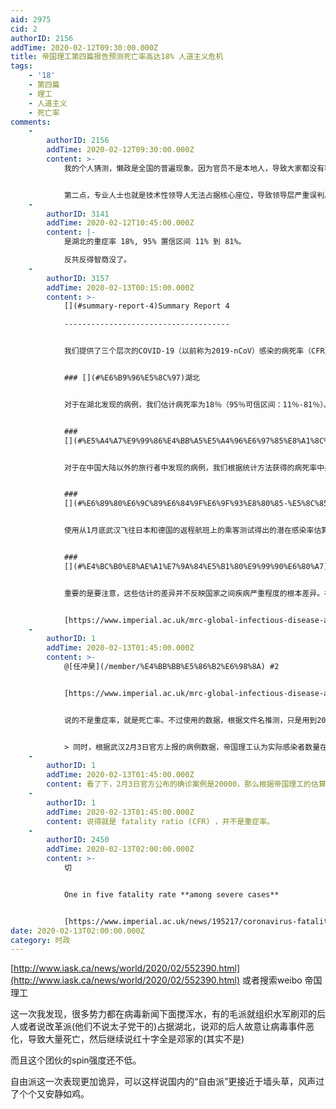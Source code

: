 ```yaml
---
aid: 2975
cid: 2
authorID: 2156
addTime: 2020-02-12T09:30:00.000Z
title: 帝国理工第四篇报告预测死亡率高达18% 人道主义危机
tags:
    - '18'
    - 第四篇
    - 理工
    - 人道主义
    - 死亡率
comments:
    -
        authorID: 2156
        addTime: 2020-02-12T09:30:00.000Z
        content: >-
            我的个人猜测，懒政是全国的普遍现象。因为官员不是本地人，导致大家都没有积极性。这一次的危机只是冰山一角。


            第二点，专业人士也就是技术性领导人无法占据核心座位，导致领导层严重误判。以前的江派上海派绝对不会看不懂病毒传播是咋回事的。这一次武汉湖北高层绝对是一群科学文盲。
    -
        authorID: 3141
        addTime: 2020-02-12T10:45:00.000Z
        content: |-
            是湖北的重症率 18%, 95% 置信区间 11% 到 81%。

            反共反得智商没了。
    -
        authorID: 3157
        addTime: 2020-02-13T00:15:00.000Z
        content: >-
            [](#summary-report-4)Summary Report 4

            -------------------------------------


            我们提供了三个层次的COVID-19（以前称为2019-nCoV）感染的病死率（CFR）估计值。


            ### [](#%E6%B9%96%E5%8C%97)湖北


            对于在湖北发现的病例，我们估计病死率为18％（95％可信区间：11％-81％）。


            ###
            [](#%E5%A4%A7%E9%99%86%E4%BB%A5%E5%A4%96%E6%97%85%E8%A1%8C%E8%80%85)大陆以外旅行者


            对于在中国大陆以外的旅行者中发现的病例，我们根据统计方法获得的病死率中央估计在1.2-5.6％的范围内，而这些中央值附近存在很大的不确定性。


            ###
            [](#%E6%89%80%E6%9C%89%E6%84%9F%E6%9F%93%E8%80%85-%E5%8C%85%E6%8B%AC%E6%97%A0%E7%97%87%E7%8A%B6%E6%9C%89%E7%97%87%E7%8A%B6)所有感染者（包括无症状有症状）


            使用从1月底武汉飞往日本和德国的返程航班上的乘客测试得出的潜在感染率估算值，我们将湖北省早期流行病或中国大陆以外地区报告的病例的病死率估算值调整为获得所有感染（无症状或有症状）总CFR的估计值约1％（95％置信区间0.5％-4％）。


            ###
            [](#%E4%BC%B0%E8%AE%A1%E7%9A%84%E5%B1%80%E9%99%90%E6%80%A7)估计的局限性


            重要的是要注意，这些估计的差异并不反映国家之间疾病严重程度的根本差异。在各个国家/地区中发现的病死率会有所不同，具体取决于不同监视系统对不同严重程度的病例进行检测的敏感性以及为重症患者提供的临床护理。由于目前尚不清楚在中国大陆对死亡和病例进行监视的敏感性，因此目前应谨慎对待所有病死率估计。此外，所有估计都依赖于从症状发作到死亡或恢复的典型时间间隔的有限数据，这会影响CFR估计。


            [https://www.imperial.ac.uk/mrc-global-infectious-disease-analysis/news--wuhan-coronavirus/](https://www.imperial.ac.uk/mrc-global-infectious-disease-analysis/news--wuhan-coronavirus/)
    -
        authorID: 1
        addTime: 2020-02-13T01:45:00.000Z
        content: >-
            @[任冲昊](/member/%E4%BB%BB%E5%86%B2%E6%98%8A) #2


            [https://www.imperial.ac.uk/mrc-global-infectious-disease-analysis/news--wuhan-coronavirus/](https://www.imperial.ac.uk/mrc-global-infectious-disease-analysis/news--wuhan-coronavirus/)


            说的不是重症率，就是死亡率。不过使用的数据，根据文件名推测，只是用到2029年2月7日的数据。这个病死率的隐含前提是检测到的感染人数被大大低估。


            > 同时，根据武汉2月3日官方上报的病例数据，帝国理工认为实际感染者数量在官方数据的19-26倍左右，也就有了病死率小于1%的估算
    -
        authorID: 1
        addTime: 2020-02-13T01:45:00.000Z
        content: 看了下，2月3日官方公布的确诊案例是20000，那么根据帝国理工的估算，实际感染者在五十万左右。
    -
        authorID: 1
        addTime: 2020-02-13T01:45:00.000Z
        content: 说得就是 fatality ratio (CFR) ，并不是重症率。
    -
        authorID: 2450
        addTime: 2020-02-13T02:00:00.000Z
        content: >-
            切


            One in five fatality rate **among severe cases**


            [https://www.imperial.ac.uk/news/195217/coronavirus-fatality-rate-estimated-imperial-scientists/](https://www.imperial.ac.uk/news/195217/coronavirus-fatality-rate-estimated-imperial-scientists/)
date: 2020-02-13T02:00:00.000Z
category: 时政
---
```


[http://www.iask.ca/news/world/2020/02/552390.html](http://www.iask.ca/news/world/2020/02/552390.html) 或者搜索weibo 帝国理工

这一次我发现，很多势力都在病毒新闻下面搅浑水，有的毛派就组织水军刷邓的后人或者说改革派(他们不说太子党干的)占据湖北，说邓的后人故意让病毒事件恶化，导致大量死亡，然后继续说红十字全是邓家的(其实不是)

而且这个团伙的spin强度还不低。

自由派这一次表现更加诡异，可以这样说国内的“自由派”更接近于墙头草，风声过了个个又安静如鸡。

